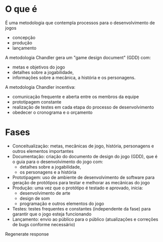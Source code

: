 # O que é

É uma metodologia que contempla processos para o desenvolvimento de jogos
  - concepção
  - produção  
  - lançamento
   
A metodologia Chandler gera um "game design document" (GDD) com: 
  - metas e objetivos do jogo
  - detalhes sobre a jogabilidade, 
  - informações sobre a mecânica, a história e os personagens. 
 
A metodologia Chandler incentiva:
  - comunicação frequente e aberta entre os membros da equipe
  - prototipagem constante 
  - realização de testes em cada etapa do processo de desenvolvimento
  - obedecer o cronograma e o orçamento

# Fases

  - Conceitualização: metas, mecânicas de jogo, história, personagens e outros elementos importantes
  - Documentação: criação do documento de design do jogo (GDD), que é o guia para o desenvolvimento do jogo com:
    - detalhes sobre a jogabilidade, 
    - os personagens e a história
  - Prototipagem: uso de ambiente de desenvolvimento de software para geração de protótipos para testar e melhorar as mecânicas do jogo
  - Produção: uma vez que o protótipo é testado e aprovado, inicia:
    - desenvolvimento de arte
    - design de som
    - programação e outros elementos do jogo
  - Testes: testes frequentes e constantes (independente da fase) para garantir que o jogo esteja funcionando
  - Lançamento: envio ao público para o público (atualizações e correções de bugs conforme necessário)






Regenerate response
